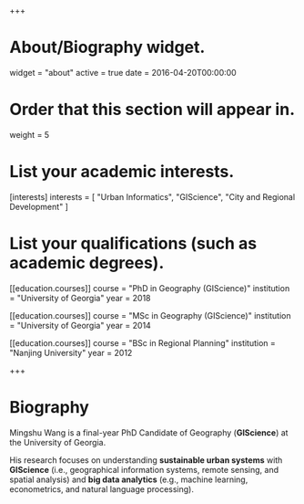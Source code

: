 +++
# About/Biography widget.
widget = "about"
active = true
date = 2016-04-20T00:00:00

# Order that this section will appear in.
weight = 5

# List your academic interests.
[interests]
  interests = [
    "Urban Informatics",
    "GIScience",
    "City and Regional Development"
  ]

# List your qualifications (such as academic degrees).
[[education.courses]]
  course = "PhD in Geography (GIScience)"
  institution = "University of Georgia"
  year = 2018

[[education.courses]]
  course = "MSc in Geography (GIScience)"
  institution = "University of Georgia"
  year = 2014

[[education.courses]]
  course = "BSc in Regional Planning"
  institution = "Nanjing University"
  year = 2012
 
+++

# Biography

Mingshu Wang is a final-year PhD Candidate of Geography (**GIScience**) at the University of Georgia.

His research focuses on understanding **sustainable urban systems** with **GIScience** (i.e., geographical information systems, remote sensing, and spatial analysis) and **big data analytics** (e.g., machine learning, econometrics, and natural language processing).

